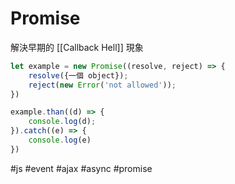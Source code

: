 # Promise
解決早期的 [[Callback Hell]] 現象
```js
let example = new Promise((resolve, reject) => {
	resolve({一個 object});
	reject(new Error('not allowed')); 
})

example.than((d) => {
	console.log(d);
}).catch((e) => {
	console.log(e)
})
```

#js #event #ajax #async #promise 